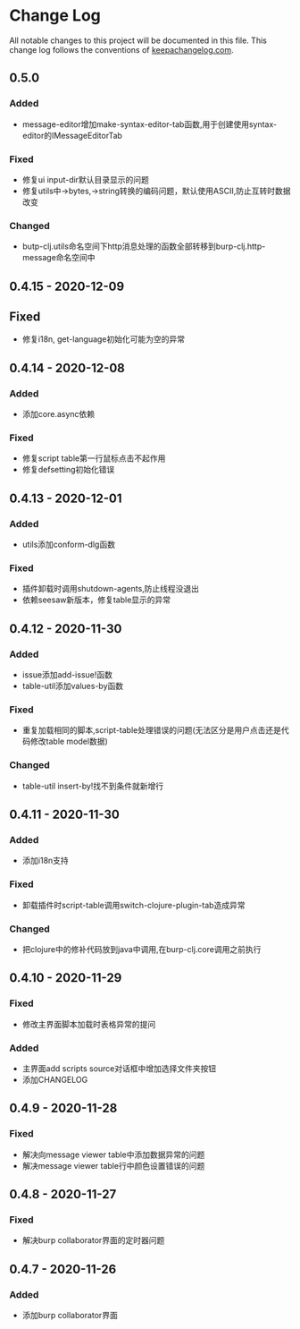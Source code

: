 # Change Log
All notable changes to this project will be documented in this file. This change log follows the conventions of [keepachangelog.com](http://keepachangelog.com/).

## 0.5.0
### Added
- message-editor增加make-syntax-editor-tab函数,用于创建使用syntax-editor的IMessageEditorTab

### Fixed 
- 修复ui input-dir默认目录显示的问题
- 修复utils中->bytes,->string转换的编码问题，默认使用ASCII,防止互转时数据改变

### Changed 
- butp-clj.utils命名空间下http消息处理的函数全部转移到burp-clj.http-message命名空间中

## 0.4.15 - 2020-12-09
## Fixed
- 修复i18n, get-language初始化可能为空的异常

## 0.4.14 - 2020-12-08

### Added
- 添加core.async依赖

### Fixed 
- 修复script table第一行鼠标点击不起作用
- 修复defsetting初始化错误


## 0.4.13 - 2020-12-01
### Added
- utils添加conform-dlg函数

### Fixed
- 插件卸载时调用shutdown-agents,防止线程没退出
- 依赖seesaw新版本，修复table显示的异常

## 0.4.12 - 2020-11-30
### Added
- issue添加add-issue!函数
- table-util添加values-by函数

### Fixed
- 重复加载相同的脚本,script-table处理错误的问题(无法区分是用户点击还是代码修改table model数据)

### Changed
- table-util insert-by!找不到条件就新增行

## 0.4.11 - 2020-11-30
### Added
- 添加i18n支持

### Fixed
- 卸载插件时script-table调用switch-clojure-plugin-tab造成异常

### Changed
- 把clojure中的修补代码放到java中调用,在burp-clj.core调用之前执行


## 0.4.10 - 2020-11-29 
### Fixed 
- 修改主界面脚本加载时表格异常的提问

### Added 
- 主界面add scripts source对话框中增加选择文件夹按钮
- 添加CHANGELOG

## 0.4.9 - 2020-11-28 
### Fixed
- 解决向message viewer table中添加数据异常的问题
- 解决message viewer table行中颜色设置错误的问题

## 0.4.8 - 2020-11-27
### Fixed
- 解决burp collaborator界面的定时器问题

## 0.4.7 - 2020-11-26
### Added
- 添加burp collaborator界面

[0.1.1]: https://github.com/your-name/burp-clj/compare/0.1.0...0.1.1
